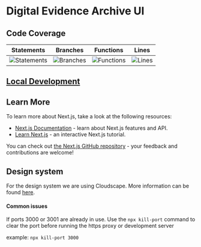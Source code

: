 # Digital Evidence Archive UI

## Code Coverage

| Statements                                                                                   | Branches                                                                                 | Functions                                                                                  | Lines                                                                              |
| -------------------------------------------------------------------------------------------- | ---------------------------------------------------------------------------------------- | ------------------------------------------------------------------------------------------ | ---------------------------------------------------------------------------------- |
| ![Statements](https://img.shields.io/badge/statements-91.94%25-brightgreen.svg?style=flat) | ![Branches](https://img.shields.io/badge/branches-80.6%25-yellow.svg?style=flat) | ![Functions](https://img.shields.io/badge/functions-92.19%25-brightgreen.svg?style=flat) | ![Lines](https://img.shields.io/badge/lines-92.62%25-brightgreen.svg?style=flat) |

## [Local Development](/docs/LOCALDEV.md)

## Learn More

To learn more about Next.js, take a look at the following resources:

- [Next.js Documentation](https://nextjs.org/docs) - learn about Next.js features and API.
- [Learn Next.js](https://nextjs.org/learn) - an interactive Next.js tutorial.

You can check out [the Next.js GitHub repository](https://github.com/vercel/next.js/) - your feedback and contributions are welcome!

## Design system

For the design system we are using Cloudscape. More information can be found [here](https://cloudscape.design/).

#### Common issues

If ports 3000 or 3001 are already in use. Use the `npx kill-port` command to clear the port before running the https proxy or development server

example: `npx kill-port 3000`